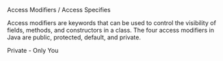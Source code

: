 Access Modifiers / Access Specifies 

Access modifiers are keywords that can be used to control the visibility of fields, methods, and constructors in a class. The four access modifiers in Java are public, protected, default, and private.

Private - Only You
